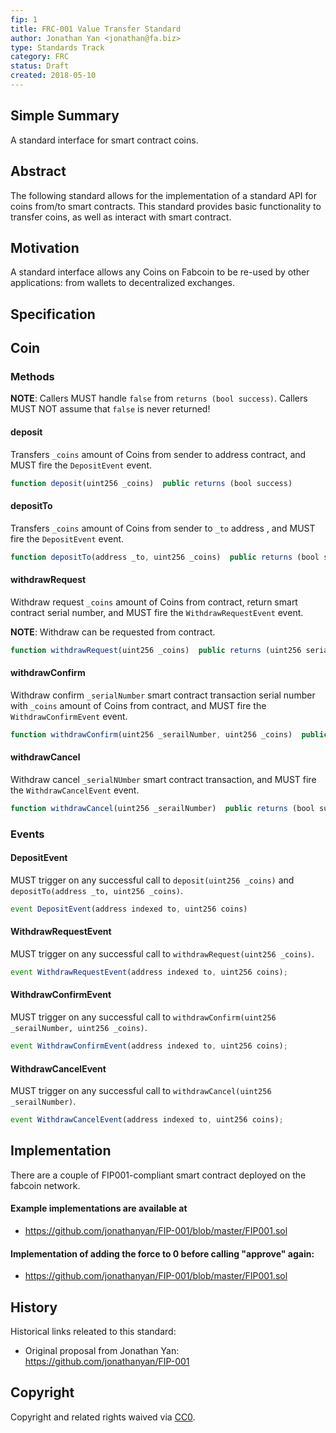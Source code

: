 ```yaml
---
fip: 1
title: FRC-001 Value Transfer Standard
author: Jonathan Yan <jonathan@fa.biz>
type: Standards Track
category: FRC
status: Draft
created: 2018-05-10
---
```


## Simple Summary

A standard interface for smart contract coins.


## Abstract

The following standard allows for the implementation of a standard API for coins from/to smart contracts.
This standard provides basic functionality to transfer coins, as well as interact with smart contract.


## Motivation

A standard interface allows any Coins on Fabcoin to be re-used by other applications: from wallets to decentralized exchanges.


## Specification

## Coin
### Methods

**NOTE**: Callers MUST handle `false` from `returns (bool success)`.  Callers MUST NOT assume that `false` is never returned!


#### deposit

Transfers `_coins` amount of Coins from sender to address contract, and MUST fire the `DepositEvent` event.

``` js
function deposit(uint256 _coins)  public returns (bool success)
```


#### depositTo

Transfers `_coins` amount of Coins from sender to `_to` address , and MUST fire the `DepositEvent` event.

``` js
function depositTo(address _to, uint256 _coins)  public returns (bool success)
```


#### withdrawRequest

Withdraw request `_coins` amount of Coins from contract, return smart contract serial number, and MUST fire the `WithdrawRequestEvent` event.

**NOTE**: Withdraw can be requested from contract.

``` js
function withdrawRequest(uint256 _coins)  public returns (uint256 serialNumber)
```

#### withdrawConfirm

Withdraw confirm `_serialNumber` smart contract transaction serial number with `_coins` amount of Coins from contract, and MUST fire the `WithdrawConfirmEvent` event.

``` js
function withdrawConfirm(uint256 _serailNumber, uint256 _coins)  public returns (bool success)
```

#### withdrawCancel

Withdraw cancel `_serialNUmber` smart contract transaction, and MUST fire the `WithdrawCancelEvent` event.

``` js
function withdrawCancel(uint256 _serailNumber)  public returns (bool success);
```



### Events


#### DepositEvent

MUST trigger on any successful call to `deposit(uint256 _coins)` and `depositTo(address _to, uint256 _coins)`.

``` js
event DepositEvent(address indexed to, uint256 coins)
```

#### WithdrawRequestEvent

MUST trigger on any successful call to `withdrawRequest(uint256 _coins)`.

``` js
event WithdrawRequestEvent(address indexed to, uint256 coins);
```

#### WithdrawConfirmEvent

MUST trigger on any successful call to `withdrawConfirm(uint256 _serailNumber, uint256 _coins)`.

``` js
event WithdrawConfirmEvent(address indexed to, uint256 coins);
```

#### WithdrawCancelEvent

MUST trigger on any successful call to `withdrawCancel(uint256 _serailNumber)`.

``` js
event WithdrawCancelEvent(address indexed to, uint256 coins);
```


## Implementation

There are a couple of FIP001-compliant smart contract deployed on the fabcoin network.


#### Example implementations are available at
- https://github.com/jonathanyan/FIP-001/blob/master/FIP001.sol
#### Implementation of adding the force to 0 before calling "approve" again:
- https://github.com/jonathanyan/FIP-001/blob/master/FIP001.sol


## History

Historical links releated to this standard:

- Original proposal from Jonathan Yan: 
  https://github.com/jonathanyan/FIP-001




## Copyright
Copyright and related rights waived via [CC0](https://creativecommons.org/publicdomain/zero/1.0/).